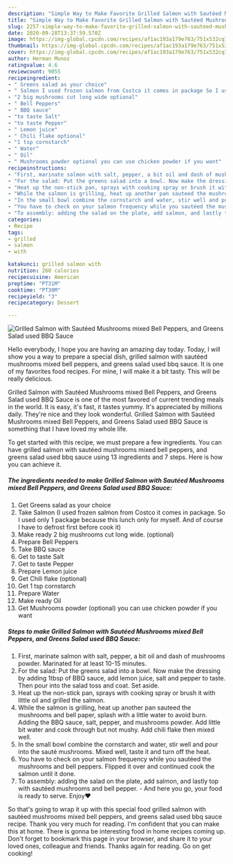 ```yaml
---
description: "Simple Way to Make Favorite Grilled Salmon with Sautéed Mushrooms mixed Bell Peppers, and Greens Salad used BBQ Sauce"
title: "Simple Way to Make Favorite Grilled Salmon with Sautéed Mushrooms mixed Bell Peppers, and Greens Salad used BBQ Sauce"
slug: 2257-simple-way-to-make-favorite-grilled-salmon-with-sauteed-mushrooms-mixed-bell-peppers-and-greens-salad-used-bbq-sauce
date: 2020-09-28T13:37:59.570Z
image: https://img-global.cpcdn.com/recipes/af1ac193a179e763/751x532cq70/grilled-salmon-with-sauteed-mushrooms-mixed-bell-peppers-and-greens-salad-used-bbq-sauce-recipe-main-photo.jpg
thumbnail: https://img-global.cpcdn.com/recipes/af1ac193a179e763/751x532cq70/grilled-salmon-with-sauteed-mushrooms-mixed-bell-peppers-and-greens-salad-used-bbq-sauce-recipe-main-photo.jpg
cover: https://img-global.cpcdn.com/recipes/af1ac193a179e763/751x532cq70/grilled-salmon-with-sauteed-mushrooms-mixed-bell-peppers-and-greens-salad-used-bbq-sauce-recipe-main-photo.jpg
author: Herman Munoz
ratingvalue: 4.6
reviewcount: 9055
recipeingredient:
- " Greens salad as your choice"
- " Salmon I used frozen salmon from Costco it comes in package So I used only 1 package because this lunch only for myself And of course I have to defrost first before cook it"
- "2 big mushrooms cut long wide optional"
- " Bell Peppers"
- " BBQ sauce"
- "to taste Salt"
- "to taste Pepper"
- " Lemon juice"
- " Chili flake optional"
- "1 tsp cornstarch"
- " Water"
- " Oil"
- " Mushrooms powder optional you can use chicken powder if you want"
recipeinstructions:
- "First, marinate salmon with salt, pepper, a bit oil and dash of mushrooms powder. Marinated for at least 10-15 minutes."
- "For the salad: Put the greens salad into a bowl. Now make the dressing by adding 1tbsp of BBQ sauce, add lemon juice, salt and pepper to taste. Then pour into the salad toss and coat. Set aside."
- "Heat up the non-stick pan, sprays with cooking spray or brush it with little oil and grilled the salmon."
- "While the salmon is grilling, heat up another pan sauteed the mushrooms and bell paper, splash with a little water to avoid burn. Adding the BBQ sauce, salt, pepper, and mushrooms powder. Add little bit water and cook through but not mushy. Add chili flake then mixed well."
- "In the small bowl combine the cornstarch and water, stir well and pour into the sauté mushrooms. Mixed well, taste it and turn off the heat."
- "You have to check on your salmon frequency while you sautéed the mushrooms and bell peppers. Flipped it over and continued cook the salmon until it done."
- "To assembly: adding the salad on the plate, add salmon, and lastly top with sautéed mushrooms and bell pepper.  And here you go, your food is ready to serve. Enjoy❤️"
categories:
- Recipe
tags:
- grilled
- salmon
- with

katakunci: grilled salmon with 
nutrition: 260 calories
recipecuisine: American
preptime: "PT31M"
cooktime: "PT30M"
recipeyield: "3"
recipecategory: Dessert

---
```



![Grilled Salmon with Sautéed Mushrooms mixed Bell Peppers, and Greens Salad used BBQ Sauce](https://img-global.cpcdn.com/recipes/af1ac193a179e763/751x532cq70/grilled-salmon-with-sauteed-mushrooms-mixed-bell-peppers-and-greens-salad-used-bbq-sauce-recipe-main-photo.jpg)

Hello everybody, I hope you are having an amazing day today. Today, I will show you a way to prepare a special dish, grilled salmon with sautéed mushrooms mixed bell peppers, and greens salad used bbq sauce. It is one of my favorites food recipes. For mine, I will make it a bit tasty. This will be really delicious.

Grilled Salmon with Sautéed Mushrooms mixed Bell Peppers, and Greens Salad used BBQ Sauce is one of the most favored of current trending meals in the world. It is easy, it's fast, it tastes yummy. It's appreciated by millions daily. They're nice and they look wonderful. Grilled Salmon with Sautéed Mushrooms mixed Bell Peppers, and Greens Salad used BBQ Sauce is something that I have loved my whole life.




To get started with this recipe, we must prepare a few ingredients. You can have grilled salmon with sautéed mushrooms mixed bell peppers, and greens salad used bbq sauce using 13 ingredients and 7 steps. Here is how you can achieve it.

<!--inarticleads1-->

##### The ingredients needed to make Grilled Salmon with Sautéed Mushrooms mixed Bell Peppers, and Greens Salad used BBQ Sauce:

1. Get  Greens salad as your choice
1. Take  Salmon (I used frozen salmon from Costco it comes in package. So I used only 1 package because this lunch only for myself. And of course I have to defrost first before cook it)
1. Make ready 2 big mushrooms cut long wide. (optional)
1. Prepare  Bell Peppers
1. Take  BBQ sauce
1. Get to taste Salt
1. Get to taste Pepper
1. Prepare  Lemon juice
1. Get  Chili flake (optional)
1. Get 1 tsp cornstarch
1. Prepare  Water
1. Make ready  Oil
1. Get  Mushrooms powder (optional) you can use chicken powder if you want




<!--inarticleads2-->

##### Steps to make Grilled Salmon with Sautéed Mushrooms mixed Bell Peppers, and Greens Salad used BBQ Sauce:

1. First, marinate salmon with salt, pepper, a bit oil and dash of mushrooms powder. Marinated for at least 10-15 minutes.
1. For the salad: Put the greens salad into a bowl. Now make the dressing by adding 1tbsp of BBQ sauce, add lemon juice, salt and pepper to taste. Then pour into the salad toss and coat. Set aside.
1. Heat up the non-stick pan, sprays with cooking spray or brush it with little oil and grilled the salmon.
1. While the salmon is grilling, heat up another pan sauteed the mushrooms and bell paper, splash with a little water to avoid burn. Adding the BBQ sauce, salt, pepper, and mushrooms powder. Add little bit water and cook through but not mushy. Add chili flake then mixed well.
1. In the small bowl combine the cornstarch and water, stir well and pour into the sauté mushrooms. Mixed well, taste it and turn off the heat.
1. You have to check on your salmon frequency while you sautéed the mushrooms and bell peppers. Flipped it over and continued cook the salmon until it done.
1. To assembly: adding the salad on the plate, add salmon, and lastly top with sautéed mushrooms and bell pepper.  - And here you go, your food is ready to serve. Enjoy❤️




So that's going to wrap it up with this special food grilled salmon with sautéed mushrooms mixed bell peppers, and greens salad used bbq sauce recipe. Thank you very much for reading. I'm confident that you can make this at home. There is gonna be interesting food in home recipes coming up. Don't forget to bookmark this page in your browser, and share it to your loved ones, colleague and friends. Thanks again for reading. Go on get cooking!
